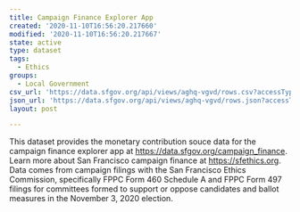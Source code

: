 ```yaml
---
title: Campaign Finance Explorer App
created: '2020-11-10T16:56:20.217660'
modified: '2020-11-10T16:56:20.217667'
state: active
type: dataset
tags:
  - Ethics
groups:
  - Local Government
csv_url: 'https://data.sfgov.org/api/views/aghq-vgvd/rows.csv?accessType=DOWNLOAD'
json_url: 'https://data.sfgov.org/api/views/aghq-vgvd/rows.json?accessType=DOWNLOAD'
layout: post

---
```

This dataset provides the monetary contribution souce data for the campaign finance explorer app at https://data.sfgov.org/campaign_finance. 
Learn more about San Francisco campaign finance at https://sfethics.org.
Data comes from campaign filings with the San Francisco Ethics Commission, specifically FPPC Form 460 Schedule A and FPPC Form 497 filings for committees formed to support or oppose candidates and ballot measures in the November 3, 2020 election.
